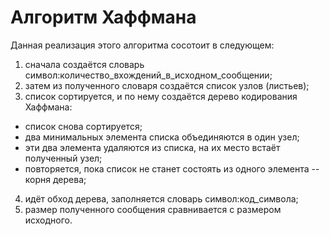 # Алгоритм Хаффмана
Данная реализация этого алгоритма сосотоит в следующем:
1) сначала создаётся словарь символ:количество_вхождений_в_исходном_сообщении;
2) затем из полученного словаря создаётся список узлов (листьев);
3) список сортируется, и по нему создаётся дерево кодирования Хаффмана:
  - список снова сортируется;
  - два минимальных элемента списка объединяются в один узел;
  - эти два элемента удаляются из списка, на их место встаёт полученный узел;
  - повторяется, пока список не станет состоять из одного элемента -- корня дерева;
 4) идёт обход дерева, заполняется словарь символ:код_символа;
 5) размер полученного сообщения сравнивается с размером исходного.
